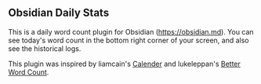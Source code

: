 ## Obsidian Daily Stats

This is a daily word count plugin for Obsidian (https://obsidian.md). You can see today's word count in the bottom right corner of your screen, and also see the historical logs.

This plugin was inspired by liamcain's [Calender](https://github.com/liamcain/obsidian-calendar-plugin) and lukeleppan's [Better Word Count](https://github.com/lukeleppan/better-word-count).
